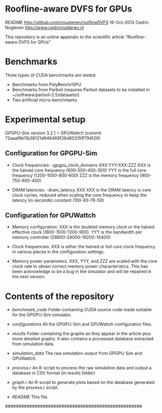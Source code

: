 

Roofline-aware DVFS for GPUs
=============

README
http://github.com/cnugteren/rooflineDVFS
16-Oct-2013
Cedric Nugteren http://www.cedricnugteren.nl

This repository is an online appendix to the
scientific article "Roofline-aware DVFS for GPUs"


Benchmarks
=============

Three types of CUDA benchmarks are tested:
*	Benchmarks from PolyBench/GPU
*	Benchmarks from Parboil (requires Parboil datasets
	to be installed in ~/software/parboil-2.5/datasets/)
*	Two artificial micro-benchmarks


Experimental setup
=============

GPGPU-Sim version 3.2.1 + GPUWattch
(commit 72aaaf6b11b38121d946469f26d85315ff794f29)

Configuration for GPGPU-Sim
-------------

*	Clock frequencies:
		-gpgpu_clock_domains XXX:YYY:XXX:ZZZ
	XXX is the halved core frequency (600-500-400-300)
	YYY is the full core frequency (1200-1000-800-600)
	ZZZ is the memory frequency (900-750-600-450)

*	DRAM latencies:
		-dram_latency XXX
	XXX is the DRAM latency is core clock cycles, reduced
	when scaling the core frequency to keep the latency
	(in seconds) constant (100-83-76-50)

Configuration for GPUWattch
-------------

*	Memory configuration:
		<param name="mc_clock" value="XXX"/>
		<param name="peak_transfer_rate" value="YYY"/>
	XXX is the doubled memory clock or the halved effective
	clock (1800-1500-1200-900). YYY is the bandwidth per
	memory controller (28800-24000-19200-14400)

*	Clock frequencies:
		<param name="target_core_clockrate" value="XXX"/>
		<param name="clockrate" value="XXX"/>
		<param name="NOC_A" value="XXX" />
	XXX is either the halved or full core clock frequency
	in various places in the configuration settings.

*	Memory power parameters:
		<param name="MEM_RD" value="XXX" />
		<param name="MEM_WR" value="YYY" />
		<param name="MEM_PRE" value="ZZZ" />
	XXX, YYY, and ZZZ are scaled with the core clock rate
	to obtain correct memory power characteristics. This
	has been acknowledge to be a bug in the simulator and
	will be repaired in the next version.


Contents of the repository
=============

*	*benchmark_code*
	Folder containing CUDA source code made suitable for
	the GPGPU-Sim simulator.

*	*configurations*
	All the GPGPU-Sim and GPUWattch configuration files.

*	*results*
	Folder containing the graphs as they appear in the
	article plus more detailed graphs. It also contains
	a processed database extracted from simulation data.

*	*simulation_data*
	The raw simulation output from GPGPU-Sim and GPUWattch.

*	*process.r*
	An R-script to process the raw simulation data and
	output a database in CSV format (in results folder)

*	*graph.r*
	An R-script to generate plots based on the database
	generated by the process.r script.

*	*README*
	This file.

###################################################
